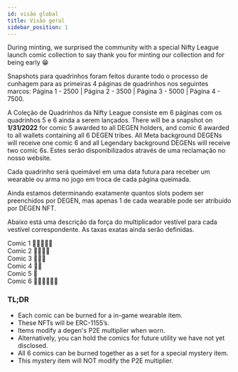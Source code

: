 ```yaml
---
id: visão global
title: Visão geral
sidebar_position: 1
---
```


During minting, we surprised the community with a special Nifty League launch comic collection to say thank you for minting our collection and for being early 😁

Snapshots para quadrinhos foram feitos durante todo o processo de cunhagem para as primeiras 4 páginas de quadrinhos nos seguintes marcos: Página 1 - 2500 | Página 2 - 3500 | Página 3 - 5000 | Página 4 - 7500.

A Coleção de Quadrinhos da Nifty League consiste em 6 páginas com os quadrinhos 5 e 6 ainda a serem lançados. There will be a snapshot on **1/31/2022** for comic 5 awarded to all DEGEN holders, and comic 6 awarded to all wallets containing all 6 DEGEN tribes. All Meta background DEGENs will receive one comic 6 and all Legendary background DEGENs will receive two comic 6s. Estes serão disponibilizados através de uma reclamação no nosso website.

Cada quadrinho será queimável em uma data futura para receber um wearable ou arma no jogo em troca de cada página queimada.

Ainda estamos determinando exatamente quantos slots podem ser preenchidos por DEGEN, mas apenas 1 de cada wearable pode ser atribuído por DEGEN NFT.

Abaixo está uma descrição da força do multiplicador vestível para cada vestível correspondente. As taxas exatas ainda serão definidas.

Comic 1 💪💪💪💪💪  
Comic 2 💪💪💪💪  
Comic 3 💪💪💪  
Comic 4 💪💪  
Comic 5 💪  
Comic 6 💪💪💪💪💪💪

### TL;DR

- Each comic can be burned for a in-game wearable item.
- These NFTs will be ERC-1155’s.
- Items modify a degen's P2E multiplier when worn.
- Alternatively, you can hold the comics for future utility we have not yet disclosed.
- All 6 comics can be burned together as a set for a special mystery item.
- This mystery item will NOT modify the P2E multiplier.
